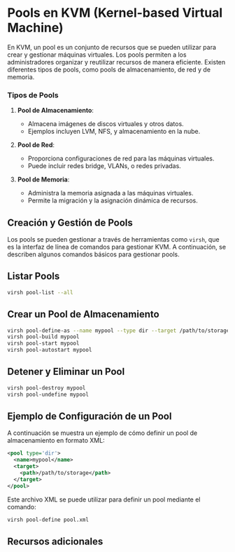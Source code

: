 # Pools en KVM (Kernel-based Virtual Machine)

En KVM, un pool es un conjunto de recursos que se pueden utilizar para crear y gestionar máquinas virtuales. Los pools permiten a los administradores organizar y reutilizar recursos de manera eficiente. Existen diferentes tipos de pools, como pools de almacenamiento, de red y de memoria.

### Tipos de Pools

1. **Pool de Almacenamiento**: 
   - Almacena imágenes de discos virtuales y otros datos.
   - Ejemplos incluyen LVM, NFS, y almacenamiento en la nube.

2. **Pool de Red**: 
   - Proporciona configuraciones de red para las máquinas virtuales.
   - Puede incluir redes bridge, VLANs, o redes privadas.

3. **Pool de Memoria**: 
   - Administra la memoria asignada a las máquinas virtuales.
   - Permite la migración y la asignación dinámica de recursos.

## Creación y Gestión de Pools

Los pools se pueden gestionar a través de herramientas como `virsh`, que es la interfaz de línea de comandos para gestionar KVM. A continuación, se describen algunos comandos básicos para gestionar pools.

## Listar Pools

```bash
virsh pool-list --all
```

## Crear un Pool de Almacenamiento

```bash
virsh pool-define-as --name mypool --type dir --target /path/to/storage
virsh pool-build mypool
virsh pool-start mypool
virsh pool-autostart mypool
````
## Detener y Eliminar un Pool

```bash
virsh pool-destroy mypool
virsh pool-undefine mypool
````
## Ejemplo de Configuración de un Pool
A continuación se muestra un ejemplo de cómo definir un pool de almacenamiento en formato XML:

```xml
<pool type='dir'>
  <name>mypool</name>
  <target>
    <path>/path/to/storage</path>
  </target>
</pool>
```
Este archivo XML se puede utilizar para definir un pool mediante el comando:

``` bash
virsh pool-define pool.xml
```

## Recursos adicionales

